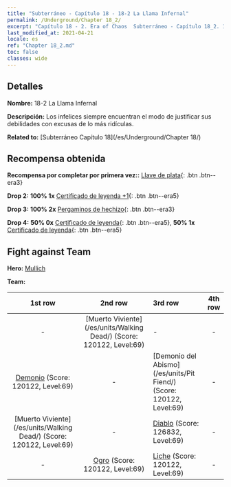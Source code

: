 ```yaml
---
title: "Subterráneo - Capítulo 18 - 18-2 La Llama Infernal"
permalink: /Underground/Chapter 18_2/
excerpt: "Capítulo 18 - 2. Era of Chaos  Subterráneo - Capítulo 18_2. 18-2 La Llama Infernal"
last_modified_at: 2021-04-21
locale: es
ref: "Chapter 18_2.md"
toc: false
classes: wide
---
```


## Detalles

 **Nombre:** 18-2 La Llama Infernal

 **Descripción:** Los infelices siempre encuentran el modo de justificar sus debilidades con excusas de lo más ridículas.

 **Related to:** [Subterráneo Capítulo 18](/es/Underground/Chapter 18/)

## Recompensa obtenida

 **Recompensa por completar por primera vez::** [Llave de plata](/es/Items/con_693/){: .btn .btn--era3}

 **Drop 2:** **100% 1x** [Certificado de leyenda +1](/es/Items/mat_74/){: .btn .btn--era5}

 **Drop 3:** **100% 2x** [Pergaminos de hechizo](/es/Items/con_694/){: .btn .btn--era3}

 **Drop 4:** **50% 0x** [Certificado de leyenda](/es/Items/mat_67/){: .btn .btn--era5}, **50% 1x** [Certificado de leyenda](/es/Items/mat_67/){: .btn .btn--era5}


## Fight against Team
 **Hero:** [Mullich](/es/heroes/Mullich/)

 **Team:**


  | 1st row | 2nd row | 3rd row | 4th row |
  |:----:|:----:|:----|:----:|
  | - | [Muerto Viviente](/es/units/Walking Dead/) (Score: 120122, Level:69)  | - | - |
  | [Demonio](/es/units/Demon/) (Score: 120122, Level:69)  | - | [Demonio del Abismo](/es/units/Pit Fiend/) (Score: 120122, Level:69)  | - |
  | [Muerto Viviente](/es/units/Walking Dead/) (Score: 120122, Level:69)  | - | [Diablo](/es/units/Devil/) (Score: 126832, Level:69)  | - |
  | - | [Ogro](/es/units/Ogre/) (Score: 120122, Level:69)  | [Liche](/es/units/Lich/) (Score: 120122, Level:69)  | - |


